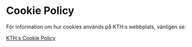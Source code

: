 # Cookie Policy

För information om hur cookies används på KTH:s webbplats, vänligen se:

[KTH:s Cookie Policy](https://www.kth.se/gemensamt/om-kakor-cookies-pa-kth-s-webbplats-1.844)
